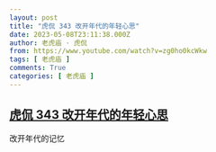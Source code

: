 ```yaml
---
layout: post
title: "虎侃 343 改开年代的年轻心思"
date: 2023-05-08T23:11:38.000Z
author: 老虎庙 · 虎侃
from: https://www.youtube.com/watch?v=zg0ho0kcWkw
tags: [ 老虎庙 ]
comments: True
categories: [ 老虎庙 ]
---
```

<!--1683587498000-->
[虎侃 343 改开年代的年轻心思](https://www.youtube.com/watch?v=zg0ho0kcWkw)
------

<div>
改开年代的记忆
</div>
